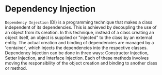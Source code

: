 # Dependency Injection

`Dependency Injection` (DI) is a programming technique that makes a class independent of its dependencies. This is achieved by decoupling the use of an object from its creation. In this technique, instead of a class creating an object itself, an object is supplied or "injected" to the class by an external entity. The actual creation and binding of dependencies are managed by a 'container', which injects the dependencies into the respective classes. Dependency Injection can be done in three ways: Constructor Injection, Setter Injection, and Interface Injection. Each of these methods involves moving the responsibility of the object creation and binding to another class or method.